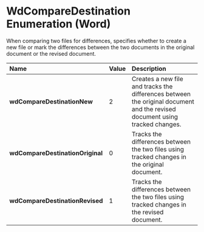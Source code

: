 
# WdCompareDestination Enumeration (Word)

When comparing two files for differences, specifies whether to create a new file or mark the differences between the two documents in the original document or the revised document.



|**Name**|**Value**|**Description**|
|:-----|:-----|:-----|
| **wdCompareDestinationNew**|2|Creates a new file and tracks the differences between the original document and the revised document using tracked changes.|
| **wdCompareDestinationOriginal**|0|Tracks the differences between the two files using tracked changes in the original document.|
| **wdCompareDestinationRevised**|1|Tracks the differences between the two files using tracked changes in the revised document.|
